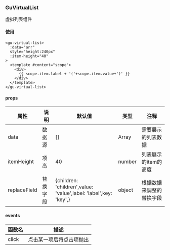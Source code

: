 ### GuVirtualList
虚拟列表组件
#### 使用
```
<gu-virtual-list>
  :data="arr"
  style="height:240px"
  :item-height="40"
>
  <template #content="scope">
    <div>
      {{ scope.item.label + '('+scope.item.value+')' }}
    </div>
  </template>
</gu-virtual-list>
```
#### props
属性|说明|默认值|类型|注释
--|----|--|--|----
data|数据源|[]|Array|需要展示的列表数据
itemHeight|项高|40|number|列表展示的item的高度
replaceField|替换字段|{children: 'children',value: 'value',label: 'label',key: 'key',}|object|根据数据来调整的替换字段
#### events
函数名|描述
--|--
click|点击某一项后将点击项抛出
